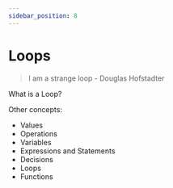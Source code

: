 ```yaml
---
sidebar_position: 8
---
```


# Loops

> I am a strange loop - Douglas Hofstadter

What is a Loop?

Other concepts:

- Values
- Operations
- Variables
- Expressions and Statements
- Decisions
- Loops 
- Functions
